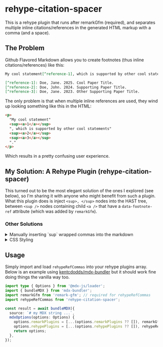 # rehype-citation-spacer

This is a rehype plugin that runs after remarkGfm (required), and separates multiple inline citations/references in the generated HTML markup with a comma (and a space). 

## The Problem

Github Flavored Markdown allows you to create footnotes (thus inline citations/references) like this:

```markdown
My cool statement[^reference-1], which is supported by other cool statements[^reference-2][^reference-3].

[^reference-1]: Doe, Jane. 2025. Cool Paper Title.
[^reference-2]: Doe, John. 2024. Supporting Paper Title.
[^reference-3]: Doe, Jane. 2023. Other Supporting Paper Title. 
```

The only problem is that when multiple inline references are used, they wind up looking something like this in the HTML:

```html
<p>
  "My cool statement"
  <sup><a>1</a></sup>
  ", which is supported by other cool statements"
  <sup><a>2</a></sup>
  <sup><a>3</a></sup>
  "."
</p>
```

Which results in a pretty confusing user experience.

## My Solution: A Rehype Plugin (rehype-citation-spacer)

This turned out to be the most elegant solution of the ones I explored (see below), so I'm sharing it with anyone who might benefit from such a plugin. What this plugin does is inject `<sup>, </sup>` nodes into the HAST tree, between `<sup />` nodes containing child `<a />` that have a `data-footnote-ref` attribute (which was added by `remarkGfm`).

### Other Solutions

<details>

<summary>Manually inserting `sup` wrapped commas into the markdown</summary>

```markdown
My cool statement[^reference-1], which is supported by other cool statements[^reference-2]<sup>, </sup>[^reference-3].

[^reference-1]: Doe, Jane. 2025. Cool Paper Title.
[^reference-2]: Doe, John. 2024. Supporting Paper Title.
[^reference-3]: Doe, Jane. 2023. Other Supporting Paper Title. 
```

While I like this solution, it's extremely tedious. It's also quite a bit of labor if you've already written an entire article (or several) and need to go back and manually inject such elements.

</details>

<details>

<summary>CSS Styling</summary>

You could use CSS to target the before psuedo-elements where there's multiple references in a row, but in most cases you'd have to wrap every text node in a `<span />` since CSS doesn't pick up raw text nodes as elements. Likewise, this solution doesn't work in a RSS feed reader (which will never use your sites' stylesheets).

</details>

## Usage

Simply import and load `rehypeRefCommas` into your rehype plugins array. Below is an example using [kentcdodds/mdx-bundler](https://github.com/kentcdodds/mdx-bundler) but it should work fine doing things the vanilla way too.

```typescript
import type { Options } from '@mdx-js/loader';
import { bundleMDX } from 'mdx-bundler';
import remarkGfm from 'remark-gfm'; // required for rehypeRefCommas
import rehypeRefCommas from 'rehype-citation-spacer';

const result = await bundleMDX({
  source: `# my MDX string ...`,
  mdxOptions(options: Options) {
    options.remarkPlugins = [...(options.remarkPlugins ?? []), remarkGfm];
    options.rehypePlugins = [...(options.rehypePlugins ?? []), rehypeRefCommas];
    return options;
  },
});
```

